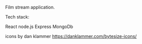 Film stream application.

Tech stack:

React
node.js
Express
MongoDb


icons by dan klammer https://danklammer.com/bytesize-icons/
 